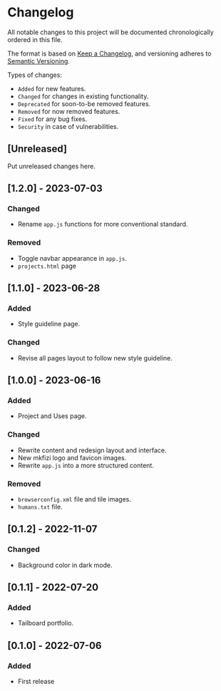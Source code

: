 
# Changelog
All notable changes to this project will be documented chronologically ordered
in this file.

The format is based on [Keep a Changelog](https://keepachangelog.com/en/1.0.0/),
and versioning adheres to [Semantic Versioning](https://semver.org/spec/v2.0.0.html).

Types of changes:
* `Added` for new features.
* `Changed` for changes in existing functionality.
* `Deprecated` for soon-to-be removed features.
* `Removed` for now removed features.
* `Fixed` for any bug fixes.
* `Security` in case of vulnerabilities.

## [Unreleased]
Put unreleased changes here.

## [1.2.0] - 2023-07-03
### Changed
- Rename `app.js` functions for more conventional standard.

### Removed
- Toggle navbar appearance in `app.js`.
- `projects.html` page

## [1.1.0] - 2023-06-28

### Added
- Style guideline page.

### Changed
- Revise all pages layout to follow new style guideline.

## [1.0.0] - 2023-06-16
### Added
- Project and Uses page.

### Changed
- Rewrite content and redesign layout and interface.
- New mkfizi logo and favicon images.
- Rewrite `app.js` into a more structured content.

### Removed
- `browserconfig.xml` file and tile images.
- `humans.txt` file.

## [0.1.2] - 2022-11-07
### Changed
- Background color in dark mode.

## [0.1.1] - 2022-07-20
### Added
- Tailboard portfolio.

## [0.1.0] - 2022-07-06
### Added
- First release